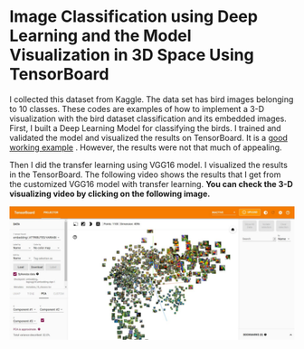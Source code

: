 # Image Classification using Deep Learning and the Model Visualization in 3D Space Using TensorBoard

I collected this dataset from Kaggle. The data set has bird images belonging to 10 classes. These codes are examples of how to implement a 3-D visualization with the bird dataset classification and its embedded images. 
First, I built a Deep Learning Model for classifying the birds. I trained and validated the model and visualized the results on TensorBoard. It is a [good working example](Birds_Classification_and_visualize_the_model_using_TensorBoard_myModel.ipynb)
. However, the results were not that much of appealing. 

Then I did the transfer learning using VGG16 model. I visualized the results in the TensorBoard. The following video shows the results that I get from the customized  VGG16 model with transfer learning. **You can check the 3-D visualizing video by clicking on the following image.**


[![TensorBoard Video](images/cover.jpg)](https://www.youtube.com/watch?v=ESLncp2y870 "Video is on YouTube - Click to Watch!")
